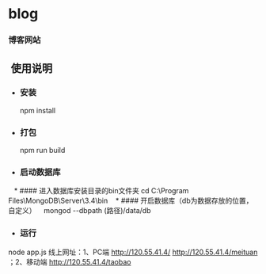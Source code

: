 # blog
### 博客网站
##  使用说明
* ### 安装
  npm install
* ### 打包
  npm run build
* ### 启动数据库
    * #### 进入数据库安装目录的bin文件夹
    cd C:\Program Files\MongoDB\Server\3.4\bin
    * #### 开启数据库（db为数据存放的位置，自定义）
    mongod --dbpath (路径)/data/db
* ### 运行
node app.js
线上网址：1、PC端  http://120.55.41.4/  http://120.55.41.4/meituan  ；2、移动端  http://120.55.41.4/taobao
